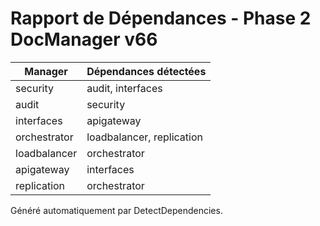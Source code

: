 # Rapport de Dépendances - Phase 2 DocManager v66

| Manager        | Dépendances détectées         |
|----------------|------------------------------|
| security       | audit, interfaces            |
| audit          | security                     |
| interfaces     | apigateway                   |
| orchestrator   | loadbalancer, replication    |
| loadbalancer   | orchestrator                 |
| apigateway     | interfaces                   |
| replication    | orchestrator                 |

Généré automatiquement par DetectDependencies.
